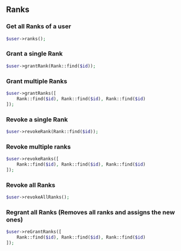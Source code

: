 ## Ranks

### Get all Ranks of a user
```php
$user->ranks();
```

### Grant a single Rank
```php
$user->grantRank(Rank::find($id));
```

### Grant multiple Ranks
```php
$user->grantRanks([
    Rank::find($id), Rank::find($id), Rank::find($id)
]);
```

### Revoke a single Rank
```php
$user->revokeRank(Rank::find($id));
```

### Revoke multiple ranks
```php
$user->revokeRanks([
    Rank::find($id), Rank::find($id), Rank::find($id)
]);
```

### Revoke all Ranks
```php
$user->revokeAllRanks();
```

### Regrant all Ranks **(Removes all ranks and assigns the new ones)**
```php
$user->reGrantRanks([
    Rank::find($id), Rank::find($id), Rank::find($id)
]);
```
